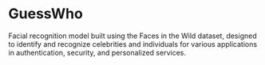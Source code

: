 # GuessWho
Facial recognition model built using the Faces in the Wild dataset, designed to identify and recognize celebrities and individuals for various applications in authentication, security, and personalized services.
